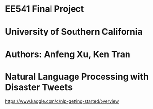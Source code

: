 # EE541 Final Project
# University of Southern California
# Authors: Anfeng Xu, Ken Tran
# Natural Language Processing with Disaster Tweets 

https://www.kaggle.com/c/nlp-getting-started/overview

